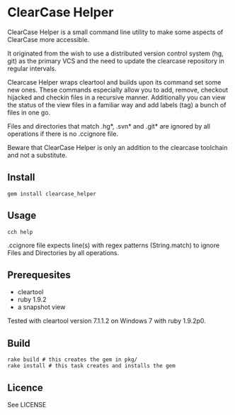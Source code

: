 ClearCase Helper
================

ClearCase Helper is a small command line utility to make some aspects of ClearCase more accessible.

It originated from the wish to use a distributed version control system (hg, git) as the primary VCS and the need to update the clearcase repository in regular intervals.

Clearcase Helper wraps cleartool and builds upon its command set some new ones.
These commands especially allow you to add, remove, checkout hijacked and checkin files in a recursive manner.
Additionally you can view the status of the view files in a familiar way and add labels (tag) a bunch of files in one go.

Files and directories that match .hg*, .svn* and .git* are ignored by all operations if there is no .ccignore file.

Beware that ClearCase Helper is only an addition to the clearcase toolchain and not a substitute.


Install
-------

    gem install clearcase_helper


Usage
-----

    cch help

.ccignore file expects line(s) with regex patterns (String.match) to ignore Files and Directories by all operations.

Prerequesites
------------

  - cleartool
  - ruby 1.9.2
  - a snapshot view

Tested with cleartool version 7.1.1.2 on Windows 7 with ruby 1.9.2p0.


Build
-----

    rake build # this creates the gem in pkg/
    rake install # this task creates and installs the gem


Licence
-------

See LICENSE